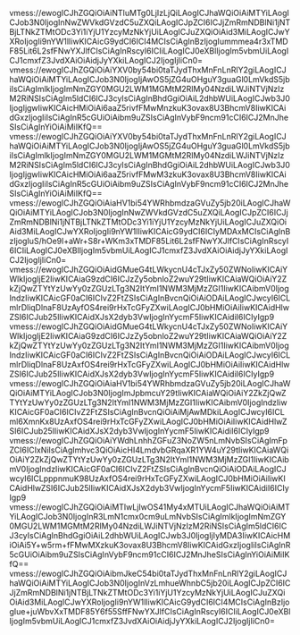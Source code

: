 vmess://ewogICJhZGQiOiAiNTIuMTg0LjIzLjQiLAogICJhaWQiOiAiMTYiLAogICJob3N0IjogInNwZWVkdGVzdC5uZXQiLAogICJpZCI6ICJjZmRmNDBlNi1jNTBjLTNkZTMtODc3Yi1iYjU1YzcyMzNkYjUiLAogICJuZXQiOiAid3MiLAogICJwYXRoIjogIi9nYW1lIiwKICAicG9ydCI6ICI4MCIsCiAgInBzIjogIummmea4r3xTMDF85Lit6L2sfFNwYXJlfCIsCiAgInRscyI6ICIiLAogICJ0eXBlIjogIm5vbmUiLAogICJ1cmxfZ3JvdXAiOiAidjJyYXkiLAogICJ2IjogIjIiCn0=
vmess://ewogICJhZGQiOiAiYXV0by54bi0taTJydThxMnFnLnRlY2giLAogICJhaWQiOiAiMTYiLAogICJob3N0IjogIjAwOS5jZG4uOHguY3guaGl0LmVkdS5jbiIsCiAgImlkIjogImNmZGY0MGU2LWM1MGMtM2RlMy04NzdiLWJiNTVjNzIzM2RiNSIsCiAgIm5ldCI6ICJ3cyIsCiAgInBhdGgiOiAiL2dhbWUiLAogICJwb3J0IjogIjgwIiwKICAicHMiOiAi6aaZ5rivfFMwMnzkuK3ovax8U3BhcmV8IiwKICAidGxzIjogIiIsCiAgInR5cGUiOiAibm9uZSIsCiAgInVybF9ncm91cCI6ICJ2MnJheSIsCiAgInYiOiAiMiIKfQ==
vmess://ewogICJhZGQiOiAiYXV0by54bi0taTJydThxMnFnLnRlY2giLAogICJhaWQiOiAiMTYiLAogICJob3N0IjogIjAwOS5jZG4uOHguY3guaGl0LmVkdS5jbiIsCiAgImlkIjogImNmZGY0MGU2LWM1MGMtM2RlMy04NzdiLWJiNTVjNzIzM2RiNSIsCiAgIm5ldCI6ICJ3cyIsCiAgInBhdGgiOiAiL2dhbWUiLAogICJwb3J0IjogIjgwIiwKICAicHMiOiAi6aaZ5rivfFMwM3zkuK3ovax8U3BhcmV8IiwKICAidGxzIjogIiIsCiAgInR5cGUiOiAibm9uZSIsCiAgInVybF9ncm91cCI6ICJ2MnJheSIsCiAgInYiOiAiMiIKfQ==
vmess://ewogICJhZGQiOiAiaHV1bi54YWRhbmdzaGVuZy5jb20iLAogICJhaWQiOiAiMTYiLAogICJob3N0IjogInNwZWVkdGVzdC5uZXQiLAogICJpZCI6ICJjZmRmNDBlNi1jNTBjLTNkZTMtODc3Yi1iYjU1YzcyMzNkYjUiLAogICJuZXQiOiAid3MiLAogICJwYXRoIjogIi9nYW1lIiwKICAicG9ydCI6ICIyMDAxMCIsCiAgInBzIjogIuS/hOe9l+aWr+S8r+WKm3xTMDF85Lit6L2sfFNwYXJlfCIsCiAgInRscyI6ICIiLAogICJ0eXBlIjogIm5vbmUiLAogICJ1cmxfZ3JvdXAiOiAidjJyYXkiLAogICJ2IjogIjIiCn0=
vmess://ewogICJhZGQiOiAidGMueG4tLWkycnU4cTJxZy50ZWNoIiwKICAiYWlkIjogIjE2IiwKICAiaG9zdCI6ICJzZy5obnloZ2wuY29tIiwKICAiaWQiOiAiY2ZkZjQwZTYtYzUwYy0zZGUzLTg3N2ItYmI1NWM3MjMzZGI1IiwKICAibmV0IjogIndzIiwKICAicGF0aCI6ICIvZ2FtZSIsCiAgInBvcnQiOiAiODAiLAogICJwcyI6ICLmlrDliqDlnaF8UzAyfOS4rei9rHxTcGFyZXwiLAogICJ0bHMiOiAiIiwKICAidHlwZSI6ICJub25lIiwKICAidXJsX2dyb3VwIjogInYycmF5IiwKICAidiI6ICIyIgp9
vmess://ewogICJhZGQiOiAidGMueG4tLWkycnU4cTJxZy50ZWNoIiwKICAiYWlkIjogIjE2IiwKICAiaG9zdCI6ICJzZy5obnloZ2wuY29tIiwKICAiaWQiOiAiY2ZkZjQwZTYtYzUwYy0zZGUzLTg3N2ItYmI1NWM3MjMzZGI1IiwKICAibmV0IjogIndzIiwKICAicGF0aCI6ICIvZ2FtZSIsCiAgInBvcnQiOiAiODAiLAogICJwcyI6ICLmlrDliqDlnaF8UzAxfOS4rei9rHxTcGFyZXwiLAogICJ0bHMiOiAiIiwKICAidHlwZSI6ICJub25lIiwKICAidXJsX2dyb3VwIjogInYycmF5IiwKICAidiI6ICIyIgp9
vmess://ewogICJhZGQiOiAiaHV1bi54YWRhbmdzaGVuZy5jb20iLAogICJhaWQiOiAiMTYiLAogICJob3N0IjogImJpbmcuY29tIiwKICAiaWQiOiAiY2ZkZjQwZTYtYzUwYy0zZGUzLTg3N2ItYmI1NWM3MjMzZGI1IiwKICAibmV0IjogIndzIiwKICAicGF0aCI6ICIvZ2FtZSIsCiAgInBvcnQiOiAiMjAwMDkiLAogICJwcyI6ICLml6XmnKx8UzAxfOS4rei9rHxTcGFyZXwiLAogICJ0bHMiOiAiIiwKICAidHlwZSI6ICJub25lIiwKICAidXJsX2dyb3VwIjogInYycmF5IiwKICAidiI6ICIyIgp9
vmess://ewogICJhZGQiOiAiYWdhLnhhZGFuZ3NoZW5nLmNvbSIsCiAgImFpZCI6ICIxNiIsCiAgImhvc3QiOiAicHI4LmdvbGRqaXR1YW4uY29tIiwKICAiaWQiOiAiY2ZkZjQwZTYtYzUwYy0zZGUzLTg3N2ItYmI1NWM3MjMzZGI1IiwKICAibmV0IjogIndzIiwKICAicGF0aCI6ICIvZ2FtZSIsCiAgInBvcnQiOiAiODAiLAogICJwcyI6ICLpppnmuK98UzAxfOS4rei9rHxTcGFyZXwiLAogICJ0bHMiOiAiIiwKICAidHlwZSI6ICJub25lIiwKICAidXJsX2dyb3VwIjogInYycmF5IiwKICAidiI6ICIyIgp9
vmess://ewogICJhZGQiOiAiMTIwLjIwOS41My4xMTUiLAogICJhaWQiOiAiMTYiLAogICJob3N0IjogInR3LmN1cmx0cm9uLmNvbSIsCiAgImlkIjogImNmZGY0MGU2LWM1MGMtM2RlMy04NzdiLWJiNTVjNzIzM2RiNSIsCiAgIm5ldCI6ICJ3cyIsCiAgInBhdGgiOiAiL2dhbWUiLAogICJwb3J0IjogIjIyMDA3IiwKICAicHMiOiAi5Y+w5rm+fFMwMXzkuK3ovax8U3BhcmV8IiwKICAidGxzIjogIiIsCiAgInR5cGUiOiAibm9uZSIsCiAgInVybF9ncm91cCI6ICJ2MnJheSIsCiAgInYiOiAiMiIKfQ==
vmess://ewogICJhZGQiOiAibmJkeC54bi0taTJydThxMnFnLnRlY2giLAogICJhaWQiOiAiMTYiLAogICJob3N0IjogInVzLmhueWhnbC5jb20iLAogICJpZCI6ICJjZmRmNDBlNi1jNTBjLTNkZTMtODc3Yi1iYjU1YzcyMzNkYjUiLAogICJuZXQiOiAid3MiLAogICJwYXRoIjogIi9nYW1lIiwKICAicG9ydCI6ICI4MCIsCiAgInBzIjogIue+juWbvXxTMDF85Y6f55SffFNwYXJlfCIsCiAgInRscyI6ICIiLAogICJ0eXBlIjogIm5vbmUiLAogICJ1cmxfZ3JvdXAiOiAidjJyYXkiLAogICJ2IjogIjIiCn0=
